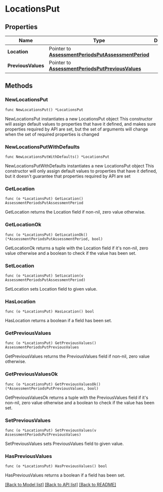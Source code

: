 # LocationsPut

## Properties

Name | Type | Description | Notes
------------ | ------------- | ------------- | -------------
**Location** | Pointer to [**AssessmentPeriodsPutAssessmentPeriod**](AssessmentPeriodsPutAssessmentPeriod.md) |  | [optional] 
**PreviousValues** | Pointer to [**AssessmentPeriodsPutPreviousValues**](AssessmentPeriodsPutPreviousValues.md) |  | [optional] 

## Methods

### NewLocationsPut

`func NewLocationsPut() *LocationsPut`

NewLocationsPut instantiates a new LocationsPut object
This constructor will assign default values to properties that have it defined,
and makes sure properties required by API are set, but the set of arguments
will change when the set of required properties is changed

### NewLocationsPutWithDefaults

`func NewLocationsPutWithDefaults() *LocationsPut`

NewLocationsPutWithDefaults instantiates a new LocationsPut object
This constructor will only assign default values to properties that have it defined,
but it doesn't guarantee that properties required by API are set

### GetLocation

`func (o *LocationsPut) GetLocation() AssessmentPeriodsPutAssessmentPeriod`

GetLocation returns the Location field if non-nil, zero value otherwise.

### GetLocationOk

`func (o *LocationsPut) GetLocationOk() (*AssessmentPeriodsPutAssessmentPeriod, bool)`

GetLocationOk returns a tuple with the Location field if it's non-nil, zero value otherwise
and a boolean to check if the value has been set.

### SetLocation

`func (o *LocationsPut) SetLocation(v AssessmentPeriodsPutAssessmentPeriod)`

SetLocation sets Location field to given value.

### HasLocation

`func (o *LocationsPut) HasLocation() bool`

HasLocation returns a boolean if a field has been set.

### GetPreviousValues

`func (o *LocationsPut) GetPreviousValues() AssessmentPeriodsPutPreviousValues`

GetPreviousValues returns the PreviousValues field if non-nil, zero value otherwise.

### GetPreviousValuesOk

`func (o *LocationsPut) GetPreviousValuesOk() (*AssessmentPeriodsPutPreviousValues, bool)`

GetPreviousValuesOk returns a tuple with the PreviousValues field if it's non-nil, zero value otherwise
and a boolean to check if the value has been set.

### SetPreviousValues

`func (o *LocationsPut) SetPreviousValues(v AssessmentPeriodsPutPreviousValues)`

SetPreviousValues sets PreviousValues field to given value.

### HasPreviousValues

`func (o *LocationsPut) HasPreviousValues() bool`

HasPreviousValues returns a boolean if a field has been set.


[[Back to Model list]](../README.md#documentation-for-models) [[Back to API list]](../README.md#documentation-for-api-endpoints) [[Back to README]](../README.md)


